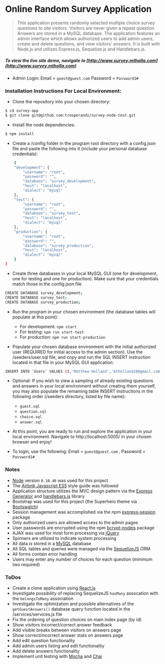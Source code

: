 # Online Random Survey Application

> This application presents randomly selected multiple choice survey questions to site visitors.  Visitors are never given a repeat question.  Answers are stored in a MySQL database.  The application features an admin interface which allows authorized users to add admin users, create and delete questions, and view visitors' answers.  It is built with Node.js and utilizes Express.js, Sequelize.js and Handlebars.js.

##### To view the live site demo, navigate to [http://www.survey.mtholla.com](http://www.survey.mtholla.com)
 - Admin Login: Email = ```guest@guest.com``` Password = ```Password1#```

### Installation Instructions For Local Environment:

 * Clone the repository into your chosen directory:

```sh
$ cd survey-app
$ git clone git@github.com:trooperandz/survey-node-test.git
```

 * Install the node dependencies:

```sh
$ npm install
```

 * Create a /config folder in the program root directory with a config.json file and paste the following into it (include your personal database credentials):

```sh
    {
    "development": {
        "username": "root",
        "password": "",
        "database": "survey_development",
        "host": "localhost",
        "dialect": "mysql"
    },
    "test": {
        "username": "root",
        "password": "",
        "database": "survey_test",
        "host": "localhost",
        "dialect": "mysql"
    },
    "production": {
        "username": "root",
        "password": "",
        "database": "survey_production",
        "host": "localhost",
        "dialect": "mysql"
    }
}
```

 * Create three databases in your local MySQL GUI (one for development, one for testing and one for production). Make sure that your credentials match those in the config.json file

 ```sh
CREATE DATABASE survey_development;
CREATE DATABASE survey_test;
CREATE DATABASE survey_production;
 ```

 * Run the program in your chosen environment (the database tables will populate at this point):
    - For development: ```npm start```
    - For testing: ```npm run start-test```
    - For production: ```npm run start-production```


* Populate your chosen database environment with the initial authorized user (REQUIRED for initial access to the admin section).  Use the /seeders/user.sql file, and copy and run the SQL INSERT instruction located in that file in your MySQL GUI application:

```sh
INSERT INTO `Users` VALUES (1,'Matthew Holland','mtholland10@gmail.com','$2a$10$5g2v/mW2rN.g8NSHsVQJgektgyPSHjaHemRiHHSr2eIHOQbCIK1Nq','127.0.0.1',1,'2017-02-23 22:02:12','2017-02-23 22:02:12'),(2,'Guest','guest@guest.com','$2a$10$.hrFPZYDXaSuIQqnBEklIORP7/qMbUcQQuICBv7yRYPGl2b7ocURG','127.0.0.1',1,'2017-02-27 17:39:21','2017-02-27 17:39:21');
```

* Optional: If you wish to view a sampling of already existing questions and answers in your local environment without creating them yourself, you may also populate the remaining table INSERT instructions in the following order (/seeders directory, listed by file name):
    - ```guest.sql```
    - ```question.sql```
    - ```choice.sql```
    - ```answer.sql```


* At this point, you are ready to run and explore the application in your local environment. Navigate to http://localhost:5005/ in your chosen browser and enjoy!
 - To login, use the following: Email = ```guest@guest.com``` , Password = ```Password1#```

### Notes

 - [Node](https://nodejs.org/) version ```0.10.46``` was used for this project
 - The [Airbnb Javascript ES5](https://github.com/airbnb/javascript/tree/es5-deprecated/es5) style guide was followed
 - Application structure utilizes the MVC design pattern via the [Express Generator](https://expressjs.com/en/starter/generator.html) and [handlebars.js](http://handlebarsjs.com/) library
 - Bootstrap was used for this project (the Superhero theme via [Bootswatch](http://bootswatch.com/superhero/))
 - Session management was accomplished via the npm [express-session](https://www.npmjs.com/package/express-session) package
 - Only authorized users are allowed access to the admin pages
 - User passwords are encrypted using the npm [bcrypt-nodejs](https://www.npmjs.com/package/bcrypt-nodejs) package
 - AJAX was used for most form processing via [jQuery](https://jquery.com/)
 - Spinners are utilized to indicate system processing
 - All data is stored in a [MySQL](https://www.mysql.com/) database
 - All SQL tables and queries were managed via the [SequelizeJS](http://docs.sequelizejs.com/en/v3/) ORM
 - All forms contain error handling
 - Users may enter any number of choices for each question (minimum two required)

### ToDos

 - Create a clone application using [React.js](https://facebook.github.io/react)
 - Investigate possibility of replacing SequelizeJS ```hasMany``` assocation with the ```belongsToMany``` association
 - Investigate the optimization and possible alternatives of the ```getGuestAnswers()``` database query function located in the /services/services.js file
 - Fix the ordering of question choices on main index page (by id)
 - Show visitors incorrect/correct answer feedback
 - Add visible breaks between visitors on answers page
 - Show correct/incorrect answer stats on answers page
 - Add edit question functionality
 - Add admin users listing and edit functionality
 - Add delete answers functionality
 - Implement unit testing with [Mocha](https://mochajs.org/) and [Chai](http://chaijs.com/)